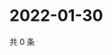 # 2022-01-30

共 0 条

<!-- BEGIN WEIBO -->
<!-- 最后更新时间 Sun Jan 30 2022 17:10:26 GMT+0800 (China Standard Time) -->

<!-- END WEIBO -->
